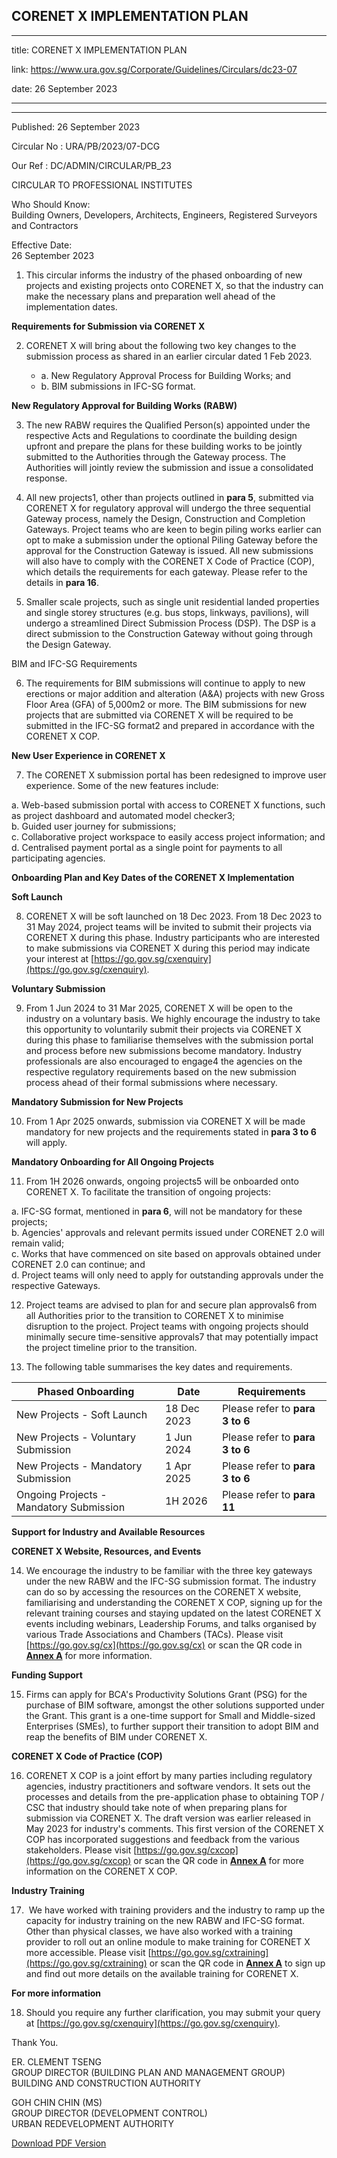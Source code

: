 ## CORENET X IMPLEMENTATION PLAN

---

title: CORENET X IMPLEMENTATION PLAN

link: https://www.ura.gov.sg/Corporate/Guidelines/Circulars/dc23-07

date: 26 September 2023

---

---

Published: 26 September 2023

Circular No : URA/PB/2023/07-DCG

Our Ref : DC/ADMIN/CIRCULAR/PB_23

CIRCULAR TO PROFESSIONAL INSTITUTES

Who Should Know:  
Building Owners, Developers, Architects, Engineers, Registered Surveyors and Contractors

Effective Date:  
26 September 2023

1. This circular informs the industry of the phased onboarding of new projects and existing projects onto CORENET X, so that the industry can make the necessary plans and preparation well ahead of the implementation dates.

**Requirements for Submission via CORENET X**

2. CORENET X will bring about the following two key changes to the submission process as shared in an earlier circular dated 1 Feb 2023.

   - a. New Regulatory Approval Process for Building Works; and
   - b. BIM submissions in IFC-SG format.

**New Regulatory Approval for Building Works (RABW)**

3. The new RABW requires the Qualified Person(s) appointed under the respective Acts and Regulations to coordinate the building design upfront and prepare the plans for these building works to be jointly submitted to the Authorities through the Gateway process. The Authorities will jointly review the submission and issue a consolidated response.

4. All new projects1, other than projects outlined in **para 5**, submitted via CORENET X for regulatory approval will undergo the three sequential Gateway process, namely the Design, Construction and Completion Gateways. Project teams who are keen to begin piling works earlier can opt to make a submission under the optional Piling Gateway before the approval for the Construction Gateway is issued. All new submissions will also have to comply with the CORENET X Code of Practice (COP), which details the requirements for each gateway. Please refer to the details in **para 16**.

5. Smaller scale projects, such as single unit residential landed properties and single storey structures (e.g. bus stops, linkways, pavilions), will undergo a streamlined Direct Submission Process (DSP). The DSP is a direct submission to the Construction Gateway without going through the Design Gateway.

BIM and IFC-SG Requirements

6. The requirements for BIM submissions will continue to apply to new erections or major addition and alteration (A&A) projects with new Gross Floor Area (GFA) of 5,000m2 or more. The BIM submissions for new projects that are submitted via CORENET X will be required to be submitted in the IFC-SG format2 and prepared in accordance with the CORENET X COP.

**New User Experience in CORENET X**

7. The CORENET X submission portal has been redesigned to improve user experience. Some of the new features include:

a. Web-based submission portal with access to CORENET X functions, such as project dashboard and automated model checker3;  
b. Guided user journey for submissions;  
c. Collaborative project workspace to easily access project information; and  
d. Centralised payment portal as a single point for payments to all participating agencies.

**Onboarding Plan and Key Dates of the CORENET X Implementation**

**Soft Launch**

8. CORENET X will be soft launched on 18 Dec 2023. From 18 Dec 2023 to 31 May 2024, project teams will be invited to submit their projects via CORENET X during this phase. Industry participants who are interested to make submissions via CORENET X during this period may indicate your interest at [https://go.gov.sg/cxenquiry](https://go.gov.sg/cxenquiry).

**Voluntary Submission**

9. From 1 Jun 2024 to 31 Mar 2025, CORENET X will be open to the industry on a voluntary basis. We highly encourage the industry to take this opportunity to voluntarily submit their projects via CORENET X during this phase to familiarise themselves with the submission portal and process before new submissions become mandatory. Industry professionals are also encouraged to engage4 the agencies on the respective regulatory requirements based on the new submission process ahead of their formal submissions where necessary.

**Mandatory Submission for New Projects**

10. From 1 Apr 2025 onwards, submission via CORENET X will be made mandatory for new projects and the requirements stated in **para 3 to 6** will apply.

**Mandatory Onboarding for All Ongoing Projects**

11. From 1H 2026 onwards, ongoing projects5 will be onboarded onto CORENET X. To facilitate the transition of ongoing projects:

a. IFC-SG format, mentioned in **para 6**, will not be mandatory for these projects;  
b. Agencies' approvals and relevant permits issued under CORENET 2.0 will remain valid;  
c. Works that have commenced on site based on approvals obtained under CORENET 2.0 can continue; and  
d. Project teams will only need to apply for outstanding approvals under the respective Gateways.

12. Project teams are advised to plan for and secure plan approvals6 from all Authorities prior to the transition to CORENET X to minimise disruption to the project. Project teams with ongoing projects should minimally secure time-sensitive approvals7 that may potentially impact the project timeline prior to the transition.

13. The following table summarises the key dates and requirements.

| **Phased Onboarding**                   | **Date**    | **Requirements**                |
| --------------------------------------- | ----------- | ------------------------------- |
| New Projects - Soft Launch              | 18 Dec 2023 | Please refer to **para 3 to 6** |
| New Projects - Voluntary Submission     | 1 Jun 2024  | Please refer to **para 3 to 6** |
| New Projects - Mandatory Submission     | 1 Apr 2025  | Please refer to **para 3 to 6** |
| Ongoing Projects - Mandatory Submission | 1H 2026     | Please refer to **para 11**     |

**Support for Industry and Available Resources**

**CORENET X Website, Resources, and Events**

14. We encourage the industry to be familiar with the three key gateways under the new RABW and the IFC-SG submission format. The industry can do so by accessing the resources on the CORENET X website, familiarising and understanding the CORENET X COP, signing up for the relevant training courses and staying updated on the latest CORENET X events including webinars, Leadership Forums, and talks organised by various Trade Associations and Chambers (TACs). Please visit [https://go.gov.sg/cx](https://go.gov.sg/cx) or scan the QR code in **[Annex A](https://www.ura.gov.sg/-/media/Corporate/Guidelines/Development-control/Circulars/2023/Sep/dc23-07---Annex-A.pdf)** for more information.

**Funding Support**

15. Firms can apply for BCA's Productivity Solutions Grant (PSG) for the purchase of BIM software, amongst the other solutions supported under the Grant. This grant is a one-time support for Small and Middle-sized Enterprises (SMEs), to further support their transition to adopt BIM and reap the benefits of BIM under CORENET X.

**CORENET X Code of Practice (COP)**

16. CORENET X COP is a joint effort by many parties including regulatory agencies, industry practitioners and software vendors. It sets out the processes and details from the pre-application phase to obtaining TOP / CSC that industry should take note of when preparing plans for submission via CORENET X. The draft version was earlier released in May 2023 for industry's comments. This first version of the CORENET X COP has incorporated suggestions and feedback from the various stakeholders. Please visit [https://go.gov.sg/cxcop](https://go.gov.sg/cxcop) or scan the QR code in **[Annex A](https://www.ura.gov.sg/-/media/Corporate/Guidelines/Development-control/Circulars/2023/Sep/dc23-07---Annex-A.pdf)** for more information on the CORENET X COP.

**Industry Training**

17.  We have worked with training providers and the industry to ramp up the capacity for industry training on the new RABW and IFC-SG format. Other than physical classes, we have also worked with a training provider to roll out an online module to make training for CORENET X more accessible. Please visit [https://go.gov.sg/cxtraining](https://go.gov.sg/cxtraining) or scan the QR code in **[Annex A](https://www.ura.gov.sg/-/media/Corporate/Guidelines/Development-control/Circulars/2023/Sep/dc23-07---Annex-A.pdf)** to sign up and find out more details on the available training for CORENET X.

**For more information**

18. Should you require any further clarification, you may submit your query at [https://go.gov.sg/cxenquiry](https://go.gov.sg/cxenquiry).

Thank You.

ER. CLEMENT TSENG  
GROUP DIRECTOR (BUILDING PLAN AND MANAGEMENT GROUP)  
BUILDING AND CONSTRUCTION AUTHORITY

GOH CHIN CHIN (MS)  
GROUP DIRECTOR (DEVELOPMENT CONTROL)  
URBAN REDEVELOPMENT AUTHORITY

[Download PDF Version](https://www.ura.gov.sg/services/download_file.aspx?f={24C3EEE3-C0E4-423C-BE00-C85A31973BFB})
